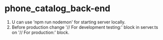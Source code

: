 # phone_catalog_back-end

1. U can use 'npm run nodemon' for starting server locally.
2. Before production change '// For development testing:' block in server.ts on '// For production:' block.